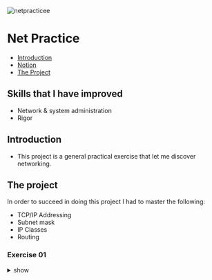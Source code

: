 ![netpracticee](https://user-images.githubusercontent.com/63206471/175390369-33add942-d657-4684-add8-da89ea61b7ba.png)

# Net Practice

* [Introduction](#introduction)
* [Notion](#notion-link)
* [The Project](#the-project)


## Skills that I have improved
* Network & system administration
* Rigor

## Introduction
* This project is a general practical exercise that let me discover networking.

## The project
In order to succeed in doing this project I had to master the following:
* TCP/IP Addressing
* Subnet mask
* IP Classes
* Routing

### Exercise 01

<details>
  <summary>show</summary>
  
  ![Unsolved](img_solution/Ex_01_unsolved.png)<br>
  ![Solved](img_solution/Ex_01_solved.png)<br>
</details>
